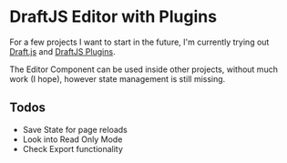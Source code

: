 # DraftJS Editor with Plugins

For a few projects I want to start in the future, I'm currently trying out [Draft.js](https://draftjs.org) and [DraftJS Plugins](https://www.draft-js-plugins.com).

The Editor Component can be used inside other projects, without much work (I hope), however state management is still missing.

## Todos

- Save State for page reloads
- Look into Read Only Mode
- Check Export functionality
